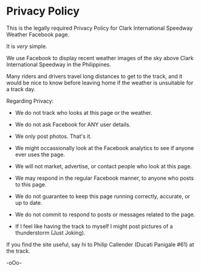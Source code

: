 # Privacy Policy

This is the legally required Privacy Policy for Clark International Speedway Weather Facebook page.

It is _very_ simple.

We use Facebook to display recent weather images of the sky above Clark International Speedway in the Philippines.

Many riders and drivers travel long distances to get to the track, and it would be nice to know before leaving home if the weather is unsuitable for a track day.

Regarding Privacy:

- We do not track who looks at this page or the weather.
- We do not ask Facebook for ANY user details.
- We only post photos. That's it.
- We might occassionally look at the Facebook analytics to see if anyone ever uses the page.
- We will not market, advertise, or contact people who look at this page.
- We may respond in the regular Facebook manner, to anyone who posts to this page.
- We do not guarantee to keep this page running correctly, accurate, or up to date.
- We do not commit to respond to posts or messages related to the page.


- If I feel like having the track to myself I might post pictures of a thunderstorm (Just Joking).


If you find the site useful, say hi to Philip Callender (Ducati Panigale #61) at the track.

-oOo-
